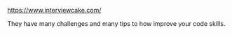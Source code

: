 https://www.interviewcake.com/

They have many challenges and many tips to how improve your code skills.